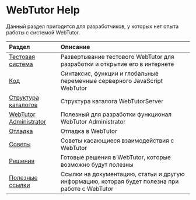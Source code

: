 # WebTutor Help

Данный раздел пригодится для разработчиков, у которых нет опыта работы с системой WebTutor.

| Раздел | Описание |
| :--- | :--- |
| [Тестовая система](/TestSystem/README.md) | Развертывание тестового WebTutor для разработки и открытие его в интернете |
| [Код](/Code/README.md) | Синтаксис, функции и глобальные переменные серверного JavaScript WebTutor |
| [Структура каталогов](/DirectoryStructure/README.md) | Структура каталога WebTutorServer |
| [WebTutor Administrator](/WebtutorAdministrator/README.md) | Полезный для разработки функционал WebTutor Administrator |
| [Отладка](/Debugging/README.md) | Отладка в WebTutor |
| [Советы](/Advice/README.md) | Советы касающиеся взаимодействия с WebTutor |
| [Решения](/Solutions/README.md) | Готовые решения в WebTutor, которые возможно будут полезны |
| [Полезные ссылки](/UsefulLinks/README.md) | Ссылки на документацию, статьи и другую информацию, которая будет полезна при работе с WebTutor |



